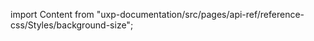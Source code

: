 
import Content from "uxp-documentation/src/pages/api-ref/reference-css/Styles/background-size";

<Content query="product=xd"/>
